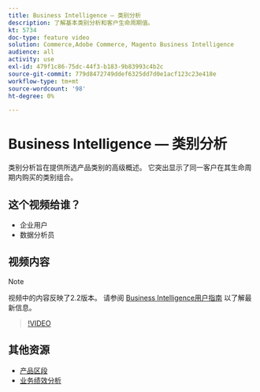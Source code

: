 ```yaml
---
title: Business Intelligence — 类别分析
description: 了解基本类别分析和客户生命周期值。
kt: 5734
doc-type: feature video
solution: Commerce,Adobe Commerce, Magento Business Intelligence
audience: all
activity: use
exl-id: 479f1c86-75dc-44f3-b183-9b83993c4b2c
source-git-commit: 779d8472749ddef6325dd7d0e1acf123c23e418e
workflow-type: tm+mt
source-wordcount: '98'
ht-degree: 0%

---
```


# Business Intelligence — 类别分析

类别分析旨在提供所选产品类别的高级概述。 它突出显示了同一客户在其生命周期内购买的类别组合。

## 这个视频给谁？

- 企业用户
- 数据分析员

## 视频内容

>[!NOTE]
>
>视频中的内容反映了2.2版本。 请参阅 [Business Intelligence用户指南](https://docs.magento.com/mbi/) 以了解最新信息。

>[!VIDEO](https://video.tv.adobe.com/v/37904/?quality=12&learn=on)

## 其他资源

- [产品区段](https://docs.magento.com/mbi/best-practices/segment-filter.html#product-segments)
- [业务绩效分析](https://docs.magento.com/mbi/data-analyst/analysis/bus-perf-analysis.html)
